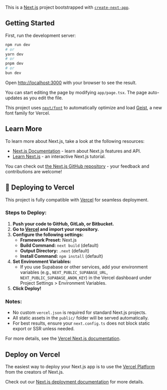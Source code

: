 This is a [Next.js](https://nextjs.org) project bootstrapped with [`create-next-app`](https://nextjs.org/docs/app/api-reference/cli/create-next-app).

## Getting Started

First, run the development server:

```bash
npm run dev
# or
yarn dev
# or
pnpm dev
# or
bun dev
```

Open [http://localhost:3000](http://localhost:3000) with your browser to see the result.

You can start editing the page by modifying `app/page.tsx`. The page auto-updates as you edit the file.

This project uses [`next/font`](https://nextjs.org/docs/app/building-your-application/optimizing/fonts) to automatically optimize and load [Geist](https://vercel.com/font), a new font family for Vercel.

## Learn More

To learn more about Next.js, take a look at the following resources:

- [Next.js Documentation](https://nextjs.org/docs) - learn about Next.js features and API.
- [Learn Next.js](https://nextjs.org/learn) - an interactive Next.js tutorial.

You can check out [the Next.js GitHub repository](https://github.com/vercel/next.js) - your feedback and contributions are welcome!

## 🚀 Deploying to Vercel

This project is fully compatible with [Vercel](https://vercel.com/) for seamless deployment.

### Steps to Deploy:

1. **Push your code to GitHub, GitLab, or Bitbucket.**
2. **Go to [Vercel](https://vercel.com/) and import your repository.**
3. **Configure the following settings:**
   - **Framework Preset:** Next.js
   - **Build Command:** `next build` (default)
   - **Output Directory:** `.next` (default)
   - **Install Command:** `npm install` (default)
4. **Set Environment Variables:**
   - If you use Supabase or other services, add your environment variables (e.g., `NEXT_PUBLIC_SUPABASE_URL`, `NEXT_PUBLIC_SUPABASE_ANON_KEY`) in the Vercel dashboard under Project Settings > Environment Variables.
5. **Click Deploy!**

### Notes:
- No custom `vercel.json` is required for standard Next.js projects.
- All static assets in the `public/` folder will be served automatically.
- For best results, ensure your `next.config.ts` does not block static export or SSR unless needed.

For more details, see the [Vercel Next.js documentation](https://vercel.com/docs/concepts/frameworks/nextjs).

## Deploy on Vercel

The easiest way to deploy your Next.js app is to use the [Vercel Platform](https://vercel.com/new?utm_medium=default-template&filter=next.js&utm_source=create-next-app&utm_campaign=create-next-app-readme) from the creators of Next.js.

Check out our [Next.js deployment documentation](https://nextjs.org/docs/app/building-your-application/deploying) for more details.
